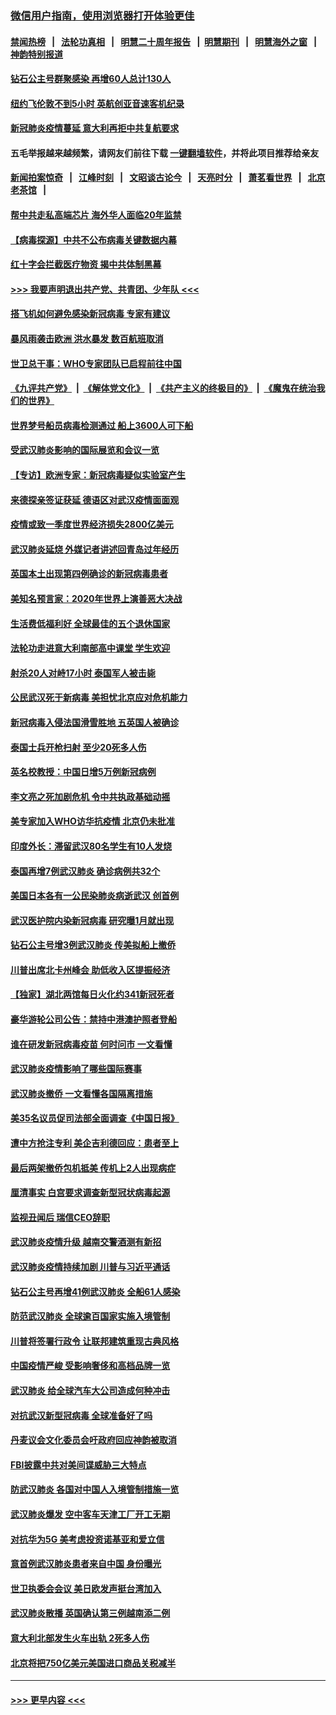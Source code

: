 ### [微信用户指南，使用浏览器打开体验更佳](https://github.com/gfw-breaker/banned-news1/blob/master/indexes/wechat-guide.md?t=0)
#### [禁闻热榜](热点新闻.md?t=0)  &nbsp;&nbsp;|&nbsp;&nbsp; [法轮功真相](https://github.com/gfw-breaker/truth/blob/master/README.md?t=0) &nbsp;&nbsp;|&nbsp;&nbsp; [明慧二十周年报告](https://github.com/gfw-breaker/mh-reports/blob/master/README.md?t=0) &nbsp;&nbsp;|&nbsp;&nbsp;[明慧期刊](https://github.com/gfw-breaker/mh-qikan) &nbsp;&nbsp;|&nbsp;&nbsp; [明慧海外之窗](https://github.com/gfw-breaker/mh-news/blob/master/README.md?t=0) &nbsp;&nbsp;|&nbsp;&nbsp; [神韵特别报道](https://github.com/gfw-breaker/mh-news/blob/master/shenyun.md?t=0)
#### [钻石公主号群聚感染 再增60人总计130人](../pages/nsc418/n11857366.md?t=02101602) 
#### [纽约飞伦敦不到5小时 英航创亚音速客机纪录](../pages/nsc418/n11857405.md?t=02101602) 
#### [新冠肺炎疫情蔓延 意大利再拒中共复航要求](../pages/nsc418/n11857200.md?t=02101602) 
#### 五毛举报越来越频繁，请网友们前往下载 [一键翻墙软件](https://github.com/gfw-breaker/ssr-accounts)，并将此项目推荐给亲友
#### [新闻拍案惊奇](https://github.com/gfw-breaker/banned-news1/blob/master/pages/link4.md) &nbsp;&nbsp;|&nbsp;&nbsp; [江峰时刻](https://github.com/gfw-breaker/banned-news1/blob/master/pages/link4.md) &nbsp;&nbsp;|&nbsp;&nbsp; [文昭谈古论今](https://github.com/gfw-breaker/banned-news1/blob/master/pages/link4.md) &nbsp;&nbsp;|&nbsp;&nbsp; [天亮时分](https://github.com/gfw-breaker/banned-news1/blob/master/pages/link4.md) &nbsp;&nbsp;|&nbsp;&nbsp; [萧茗看世界](https://github.com/gfw-breaker/banned-news1/blob/master/pages/link4.md) &nbsp;&nbsp;|&nbsp;&nbsp; [北京老茶馆](https://github.com/gfw-breaker/banned-news1/blob/master/pages/link4.md) &nbsp;&nbsp;|&nbsp;&nbsp; 
#### [帮中共走私高端芯片 海外华人面临20年监禁](../pages/nsc418/n11855016.md?t=02101602) 
#### [【病毒探源】中共不公布病毒关键数据内幕](../pages/nsc418/n11856584.md?t=02101602) 
#### [红十字会拦截医疗物资 揭中共体制黑幕](../pages/nsc418/n11856750.md?t=02101602) 
#### [>>> 我要声明退出共产党、共青团、少年队 <<<](https://github.com/begood0513/goodnews/blob/master/quit/letter.md) 
#### [搭飞机如何避免感染新冠病毒 专家有建议](../pages/nsc418/n11853427.md?t=02101602) 
#### [暴风雨袭击欧洲 洪水暴发 数百航班取消](../pages/nsc418/n11856453.md?t=02101602) 
#### [世卫总干事：WHO专家团队已启程前往中国](../pages/nsc418/n11856612.md?t=02101602) 
#### [《九评共产党》](https://github.com/begood0513/9ping.md/blob/master/README.md) &nbsp;|&nbsp; [《解体党文化》](../../../../jtdwh.md/blob/master/README.md)  &nbsp;|&nbsp; [《共产主义的终极目的》](../../../../gczydzjmd.md/blob/master/README.md) &nbsp;|&nbsp; [《魔鬼在统治我们的世界》](../../../../mgztzwmdsj.md/blob/master/README.md) 
#### [世界梦号船员病毒检测通过 船上3600人可下船](../pages/nsc418/n11856520.md?t=02101602) 
#### [受武汉肺炎影响的国际展览和会议一览](../pages/nsc418/n11856420.md?t=02101602) 
#### [【专访】欧洲专家：新冠病毒疑似实验室产生](../pages/nsc418/n11856378.md?t=02101602) 
#### [来德探亲签证获延 德语区对武汉疫情面面观](../pages/nsc418/n11856283.md?t=02101602) 
#### [疫情或致一季度世界经济损失2800亿美元](../pages/nsc418/n11855639.md?t=02101602) 
#### [武汉肺炎延烧 外媒记者讲述回青岛过年经历](../pages/nsc418/n11856159.md?t=02101602) 
#### [英国本土出现第四例确诊的新冠病毒患者](../pages/nsc418/n11855930.md?t=02101602) 
#### [美知名预言家：2020年世界上演善恶大决战](../pages/nsc418/n11855418.md?t=02101602) 
#### [生活费低福利好 全球最佳的五个退休国家](../pages/nsc418/n11848347.md?t=02101602) 
#### [法轮功走进意大利南部高中课堂 学生欢迎](../pages/nsc418/n11853859.md?t=02101602) 
#### [射杀20人对峙17小时 泰国军人被击毙](../pages/nsc418/n11854869.md?t=02101602) 
#### [公民武汉死于新病毒 美担忧北京应对危机能力](../pages/nsc418/n11854331.md?t=02101602) 
#### [新冠病毒入侵法国滑雪胜地 五英国人被确诊](../pages/nsc418/n11854307.md?t=02101602) 
#### [泰国士兵开枪扫射 至少20死多人伤](../pages/nsc418/n11854276.md?t=02101602) 
#### [英名校教授：中国日增5万例新冠病例](../pages/nsc418/n11854174.md?t=02101602) 
#### [李文亮之死加剧危机 令中共执政基础动摇](../pages/nsc418/n11854003.md?t=02101602) 
#### [美专家加入WHO访华抗疫情 北京仍未批准](../pages/nsc418/n11854043.md?t=02101602) 
#### [印度外长：滞留武汉80名学生有10人发烧](../pages/nsc418/n11853821.md?t=02101602) 
#### [泰国再增7例武汉肺炎 确诊病例共32个](../pages/nsc418/n11853808.md?t=02101602) 
#### [美国日本各有一公民染肺炎病逝武汉 创首例](../pages/nsc418/n11853509.md?t=02101602) 
#### [武汉医护院内染新冠病毒 研究曝1月就出现](../pages/nsc418/n11852928.md?t=02101602) 
#### [钻石公主号增3例武汉肺炎 传美拟船上撤侨](../pages/nsc418/n11853240.md?t=02101602) 
#### [川普出席北卡州峰会 助低收入区提振经济](../pages/nsc418/n11853232.md?t=02101602) 
#### [【独家】湖北两馆每日火化约341新冠死者](../pages/nsc418/n11845444.md?t=02101602) 
#### [豪华游轮公司公告：禁持中港澳护照者登船](../pages/nsc418/n11852761.md?t=02101602) 
#### [谁在研发新冠病毒疫苗 何时问市 一文看懂](../pages/nsc418/n11852840.md?t=02101602) 
#### [武汉肺炎疫情影响了哪些国际赛事](../pages/nsc418/n11852441.md?t=02101602) 
#### [武汉肺炎撤侨 一文看懂各国隔离措施](../pages/nsc418/n11844216.md?t=02101602) 
#### [美35名议员促司法部全面调查《中国日报》](../pages/nsc418/n11852435.md?t=02101602) 
#### [遭中方抢注专利 美企吉利德回应：患者至上](../pages/nsc418/n11852037.md?t=02101602) 
#### [最后两架撤侨包机抵美 传机上2人出现病症](../pages/nsc418/n11852173.md?t=02101602) 
#### [厘清事实 白宫要求调查新型冠状病毒起源](../pages/nsc418/n11852106.md?t=02101602) 
#### [监视丑闻后 瑞信CEO辞职](../pages/nsc418/n11852127.md?t=02101602) 
#### [武汉肺炎疫情升级 越南交警酒测有新招](../pages/nsc418/n11851632.md?t=02101602) 
#### [武汉肺炎疫情持续加剧 川普与习近平通话](../pages/nsc418/n11851613.md?t=02101602) 
#### [钻石公主号再增41例武汉肺炎 全船61人感染](../pages/nsc418/n11850401.md?t=02101602) 
#### [防范武汉肺炎 全球逾百国家实施入境管制](../pages/nsc418/n11850557.md?t=02101602) 
#### [川普将签署行政令 让联邦建筑重现古典风格](../pages/nsc418/n11850654.md?t=02101602) 
#### [中国疫情严峻 受影响奢侈和高档品牌一览](../pages/nsc418/n11850319.md?t=02101602) 
#### [武汉肺炎 给全球汽车大公司造成何种冲击](../pages/nsc418/n11850056.md?t=02101602) 
#### [对抗武汉新型冠病毒 全球准备好了吗](../pages/nsc418/n11850142.md?t=02101602) 
#### [丹麦议会文化委员会吁政府回应神韵被取消](../pages/nsc418/n11849312.md?t=02101602) 
#### [FBI披露中共对美间谍威胁三大特点](../pages/nsc418/n11849700.md?t=02101602) 
#### [防武汉肺炎 各国对中国人入境管制措施一览](../pages/nsc418/n11838726.md?t=02101602) 
#### [武汉肺炎爆发 空中客车天津工厂开工无期](../pages/nsc418/n11849634.md?t=02101602) 
#### [对抗华为5G 美考虑投资诺基亚和爱立信](../pages/nsc418/n11849510.md?t=02101602) 
#### [意首例武汉肺炎患者来自中国 身份曝光](../pages/nsc418/n11849454.md?t=02101602) 
#### [世卫执委会会议 美日欧发声挺台湾加入](../pages/nsc418/n11849433.md?t=02101602) 
#### [武汉肺炎散播 英国确认第三例越南添二例](../pages/nsc418/n11849439.md?t=02101602) 
#### [意大利北部发生火车出轨 2死多人伤](../pages/nsc418/n11848999.md?t=02101602) 
#### [北京将把750亿美元美国进口商品关税减半](../pages/nsc418/n11848896.md?t=02101602) 

----
#### [ >>> 更早内容 <<< ](../indexes/nsc418-earlier.md)
